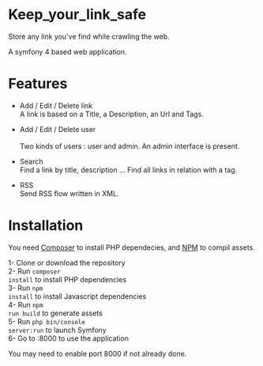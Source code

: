 # Keep_your_link_safe

Store any link you've find while crawling the web.

A symfony 4 based web application.

# Features 

  - Add / Edit / Delete link <br>
      A link is based on a Title, a Description, an Url and Tags.
      
  - Add / Edit / Delete user  <br>  
      Two kinds of users : user and admin.
      An admin interface is present.
      
  - Search <br>
      Find a link by title, description ...
      Find all links in relation with a tag.
      
  - RSS <br>
      Send RSS flow written in XML.
      
# Installation

You need <a href="https://getcomposer.org/">Composer<a> to install PHP dependecies, and <a href="https://www.npmjs.com/">NPM<a> to compil assets. 

1- Clone or download the repository <br>
2- Run <code>composer install</code> to install PHP dependencies <br>
3- Run <code>npm install</code> to install Javascript dependencies <br>
4- Run <code>npm run build</code> to generate assets <br>
5- Run <code>php bin/console server:run</code> to launch Symfony <br>
6- Go to <your server path>:8000 to use the application <br>

You may need to enable port 8000 if not already done.
